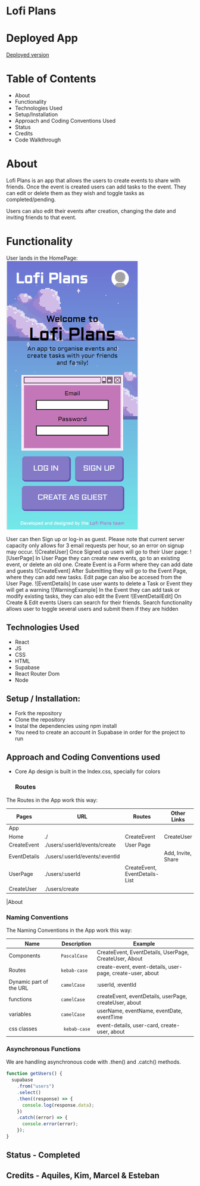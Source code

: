 # Lofi Plans

# Deployed App

[Deployed version](https://lofi-notes-app.netlify.app/)

# Table of Contents
  - About
  - Functionality
  - Technologies Used
  - Setup/Installation
  - Approach and Coding Conventions Used
  - Status
  - Credits
  - Code Walkthrough

# About
Lofi Plans is an app that allows the users to create events to share with friends.
Once the event is created users can add tasks to the event. They can edit or delete them as they wish and toggle tasks as completed/pending.

Users can also edit their events after creation, changing the date and inviting friends to that event.

# Functionality

User lands in the HomePage:
![HomePage](./src/assets/screenshots/homepage.png)

User can then Sign up or log-in as guest. Please note that current server capacity only allows for 3 email requests per hour, so an error on signup may occur.
![CreateUser]<!-- (./src/assets/screenshots/homepage.png). -->
Once Signed up users will go to their User page:
![UserPage]<!-- (./src/assets/screenshots/homepage.png). -->
In User Page they can create new events, go to an existing event, or delete an old one.
Create Event is a Form where they can add date and guests
![CreateEvent]<!-- (./src/assets/screenshots/homepage.png). -->
After Submitting they will go to the Event Page, where they can add new tasks. Edit page can also be accesed from the User Page.
![EventDetails]<!-- (./src/assets/screenshots/homepage.png). -->
In case user wants to delete a Task or Event they will get a warning
![WarningExample]<!-- (./src/assets/screenshots/homepage.png). -->
In the Event they can add task or modify existing tasks, they can also edit the Event
![EventDetailEdit]<!-- (./src/assets/screenshots/homepage.png). -->
On Create & Edit events Users can search for their friends. Search functionality allows user to toggle several users and submit them if they are hidden

## Technologies Used
 - React
 - JS
 - CSS
 - HTML
 - Supabase
 - React Router Dom
 - Node

## Setup / Installation: 
- Fork the repository
- Clone the repository
- Instal the dependencies using npm install
- You need to create an account in Supabase in order for the project to run

## Approach and Coding Conventions used
  - Core Ap design is built in the Index.css, specially for colors 
    ### Routes

The Routes in the App work this way:

| Pages        | URL                             | Routes                         | Other Links        |
| ------------ | ------------------------------- | ------------------------------ | ------------------ |
| App          |                                 |                                |
| Home         | ./                              | CreateEvent                    | CreateUser         |
| CreateEvent  | ./users/:userId/events/create   | User Page                      |
| EventDetails | ./users/:userId/events/:eventId |                                | Add, Invite, Share |
| UserPage     | ./users/:userId                 | CreateEvent, EventDetails-List |
| CreateUser   | ./users/create                  |

|About

  ### Naming Conventions

The Naming Conventions in the App work this way:

| Name                    | Description    | Example                                                    |
| ----------------------- | -------------- | ---------------------------------------------------------- |
| Components              | `PascalCase`   | CreateEvent, EventDetails, UserPage, CreateUser, About     |
| Routes                  | `kebab-case  ` | create-event, event-details, user-page, create-user, about |
| Dynamic part of the URL | `camelCase`    | :userId, :eventId                                          |
| functions               | `camelCase`    | createEvent, eventDetails, userPage, createUser, about     |
| variables               | `camelCase`    | userName, eventName, eventDate, eventTime                  |
| css classes             | ` kebab-case`  | event-details, user-card, create-user, about               |

### Asynchronous Functions

We are handling asynchronous code with .then() and .catch() methods.

```javascript
function getUsers() {
  supabase
    .from("users")
    .select()
    .then((response) => {
      console.log(response.data);
    })
    .catch((error) => {
      console.error(error);
    });
}
```

## Status - Completed

## Credits - Aquiles, Kim, Marcel & Esteban

